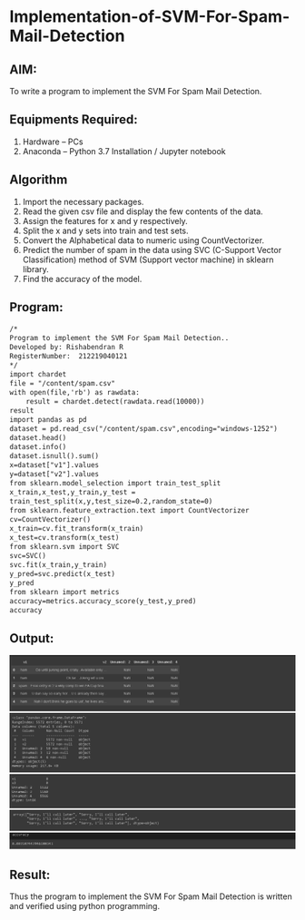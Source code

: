 # Implementation-of-SVM-For-Spam-Mail-Detection

## AIM:
To write a program to implement the SVM For Spam Mail Detection.

## Equipments Required:
1. Hardware – PCs
2. Anaconda – Python 3.7 Installation / Jupyter notebook

## Algorithm
1. Import the necessary packages.
2. Read the given csv file and display the few contents of the data.
3. Assign the features for x and y respectively.
4. Split the x and y sets into train and test sets.
5. Convert the Alphabetical data to numeric using CountVectorizer.
6. Predict the number of spam in the data using SVC (C-Support Vector Classification) method of SVM (Support vector machine) in sklearn library.
7. Find the accuracy of the model.
 
## Program:
```
/*
Program to implement the SVM For Spam Mail Detection..
Developed by: Rishabendran R
RegisterNumber:  212219040121
*/
import chardet
file = "/content/spam.csv"
with open(file,'rb') as rawdata:
	result = chardet.detect(rawdata.read(10000))
result
import pandas as pd
dataset = pd.read_csv("/content/spam.csv",encoding="windows-1252")
dataset.head()
dataset.info()
dataset.isnull().sum()
x=dataset["v1"].values
y=dataset["v2"].values
from sklearn.model_selection import train_test_split
x_train,x_test,y_train,y_test = train_test_split(x,y,test_size=0.2,random_state=0)
from sklearn.feature_extraction.text import CountVectorizer 
cv=CountVectorizer() 
x_train=cv.fit_transform(x_train) 
x_test=cv.transform(x_test) 
from sklearn.svm import SVC 
svc=SVC() 
svc.fit(x_train,y_train) 
y_pred=svc.predict(x_test) 
y_pred
from sklearn import metrics 
accuracy=metrics.accuracy_score(y_test,y_pred) 
accuracy
```

## Output:
![SVM For Spam Mail Detection](./images/s1.png)
![](./images/s2.png)
![](./images/s3.png)
![](./images/s4.png)
![](./images/s5.png)


## Result:
Thus the program to implement the SVM For Spam Mail Detection is written and verified using python programming.
